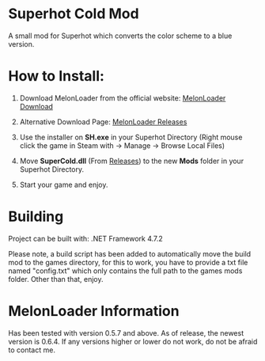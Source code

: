 ﻿# Superhot Cold Mod

A small mod for Superhot which converts the color scheme to a blue version.


# How to Install:
1. Download MelonLoader from the official website: [MelonLoader Download](https://melonwiki.xyz/#/?id=requirements)

2. Alternative Download Page: ﻿[MelonLoader Releases](https://github.com/LavaGang/MelonLoader/releases/)

3. Use the installer on **SH.exe** in your Superhot Directory (Right mouse click the game in Steam with → Manage → Browse Local Files)

4. Move **SuperCold.dll** (From ﻿[Releases](https://github.com/Gasterbuzzer/SuperCold/releases)) to the new **Mods** folder in your Superhot Directory.

5. Start your game and enjoy.

# Building
Project can be built with: .NET Framework 4.7.2

Please note, a build script has been added to automatically move the build mod to the games directory, for this to work, you have to provide a txt file named "config.txt" which only contains the full path to the games mods folder.
Other than that, enjoy.

# MelonLoader Information
Has been tested with version 0.5.7 and above. As of release, the newest version is 0.6.4. If any versions higher or lower do not work, do not be afraid to contact me.
